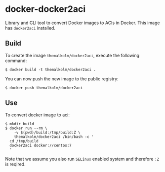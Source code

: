docker-docker2aci
=================

Library and CLI tool to convert Docker images to ACIs in Docker. This image has `docker2aci` installed.

Build
-----

To create the image `themalkolm/docker2aci`, execute the following command:

    $ docker build -t themalkolm/docker2aci .

You can now push the new image to the public registry:
    
    $ docker push themalkolm/docker2aci

Use
---

To convert docker image to aci:

    $ mkdir build
    $ docker run --rm \
        -v $(pwd)/build:/tmp/build:Z \
        themalkolm/docker2aci /bin/bash -c '
      cd /tmp/build
      docker2aci docker://centos:7
      '

Note that we assume you also run `SELinux` enabled system and therefore `:Z` is reqired.
